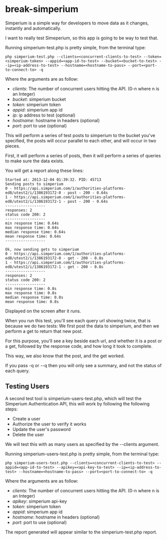 break-simperium
==============

Simperium is a simple way for developers to move data as it changes, instantly and automatically. 

I want to really test Simeperium, so this app is going to be way to test that.

Running simperium-test.php is pretty simple, from the terminal type:

	php simperium-test.php --clients=<concurrent-clients-to-test> --token=<simperium-token> --appid=<app-id-to-test> --bucket=<bucket-to-test> --ip=<ip-address-to-test> --hostname=<hostname-to-pass> --port=<port-to-connect-to> -q

Where the arguments are as follow:

- *clients*: The number of concurrent users hitting the API. (0-n where n is an Integer)
- *bucket*: simperium bucket
- *token*: simperium token
- *appid*: simperium app id
- *ip*: ip address to test (optional)	
- *hostname*: hostname in headers (optional)
- *port*: port to use (optional)

This will perform a series of test posts to simperium to the bucket you've specified, the posts will occur parallel to each other, and will occur in two pieces.

First, it will perform a series of posts, then it will perform a series of queries to make sure the data exists.

You will get a report along these lines:

	Started at: 2013-12-04 01:39:32. PID: 45713
	Sending posts to simperium
	0 - https://api.simperium.com/1/authorities-platforms-ed8/utest2/i/1386193172-0 - post - 200 - 0.64s
	1 - https://api.simperium.com/1/authorities-platforms-ed8/utest2/i/1386193172-1 - post - 200 - 0.64s
	------------------
	responses: 2
	status code 200: 2
	------------------
	min response time: 0.64s
	max response time: 0.64s
	median response time: 0.64s
	mean response time: 0.64s
	------------------
	
	Ok, now sending gets to simperium
	0 - https://api.simperium.com/1/authorities-platforms-ed8/utest2/i/1386193172-0 - get - 200 - 0.8s
	1 - https://api.simperium.com/1/authorities-platforms-ed8/utest2/i/1386193172-1 - get - 200 - 0.8s
	------------------
	responses: 2
	status code 200: 2
	------------------
	min response time: 0.8s
	max response time: 0.8s
	median response time: 0.8s
	mean response time: 0.8s

Displayed on the screen after it runs.

When you run this test, you'll see each query url showing twice, that is because we do two tests: We first post the data to simperium, and then we perform a get to return that new post.

For this purpose, you'll see a key beside each url, and whether it is a post or a get, followed by the response code, and how long it took to complete.

This way, we also know that the post, and the get worked. 

If you pass -q or --q then you will only see a summary, and not the status of each query.

## Testing Users

A second test tool is simperium-users-test.php, which will test the Simperium Authentication API, this will work by following the following steps:

-	Create a user
-	Authorize the user to verify it works
-	Update the user's password
-	Delete the user

We will test this with as many users as specified by the --clients argument.

Running simperium-users-test.php is pretty simple, from the terminal type:

	php simperium-users-test.php --clients=<concurrent-clients-to-test> --appid=<app-id-to-test> --apikey=<api-key-to-test> --ip=<ip-address-to-test> --hostname=<hostname-to-pass> --port=<port-to-connect-to> -q
	
Where the arguments are as follow:

- *clients*: The number of concurrent users hitting the API. (0-n where n is an Integer)
- *apikey*: simperium api-key
- *token*: simperium token
- *appid*: simperium app id
- *hostname*: hostname in headers (optional)
- *port*: port to use (optional)

The report generated will appear similar to the simperium-test.php report.